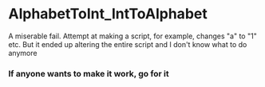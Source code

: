 # AlphabetToInt_IntToAlphabet
A miserable fail. Attempt at making a script, for example, changes "a" to "1" etc. But it ended up altering the entire script and I don't know what to do anymore

### If anyone wants to make it work, go for it
